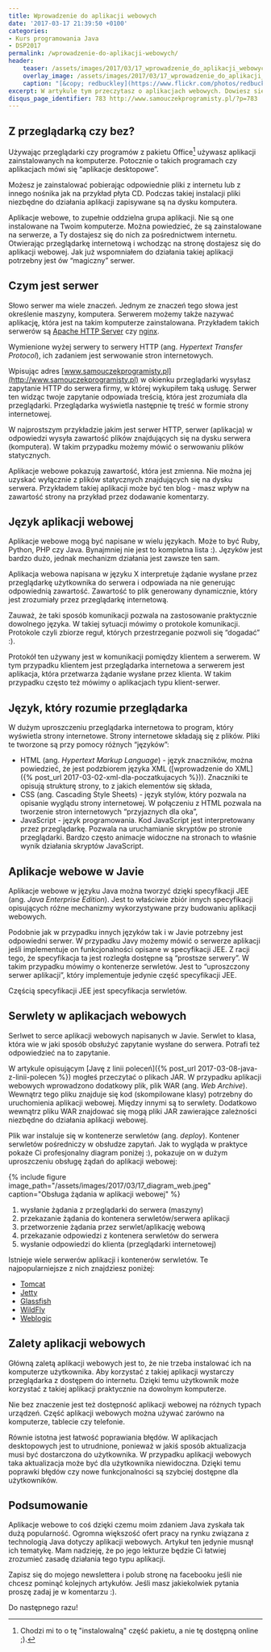 ```yaml
---
title: Wprowadzenie do aplikacji webowych
date: '2017-03-17 21:39:50 +0100'
categories:
- Kurs programowania Java
- DSP2017
permalink: /wprowadzenie-do-aplikacji-webowych/
header:
    teaser: /assets/images/2017/03/17_wprowadzenie_do_aplikacji_webowych_artykul.jpg
    overlay_image: /assets/images/2017/03/17_wprowadzenie_do_aplikacji_webowych_artykul.jpg
    caption: "[&copy; redbuckley](https://www.flickr.com/photos/redbuckley/5885481290/sizes/l)"
excerpt: W artykule tym przeczytasz o aplikacjach webowych. Dowiesz się czym są aplikacje webowe i jak działają. Dowiesz się czym jest serwer, sewlet czy kontener serwletów. Poznasz podstawy mechanizmu działania aplikacji webowych. Przeczytasz też o modelu aplikacji klient serwer. Poznasz różnicę pomiędzy aplikacjami “desktopowymi” a aplikacjami “webowymi”. Dowiesz się o tym czym jest HTML, CSS czy JavaScript. Innymi słowy czeka Cię spora dawka wiedzy wprowadzająca w świat aplikacji webowych i Java Enterprise Edition. Zapraszam do lektury.
disqus_page_identifier: 783 http://www.samouczekprogramisty.pl/?p=783
---
```


## Z przeglądarką czy bez?

Używając przeglądarki czy programów z pakietu Office[^office] używasz aplikacji zainstalowanych na komputerze. Potocznie o takich programach czy aplikacjach mówi się “aplikacje desktopowe”.

[^office]: Chodzi mi to o tę "instalowalną" część pakietu, a nie tę dostępną online ;).

Możesz je zainstalować pobierając odpowiednie pliki z internetu lub z innego nośnika jak na przykład płyta CD. Podczas takiej instalacji pliki niezbędne do działania aplikacji zapisywane są na dysku komputera.

Aplikacje webowe, to zupełnie oddzielna grupa aplikacji. Nie są one instalowane na Twoim komputerze. Można powiedzieć, że są zainstalowane na serwerze, a Ty dostajesz się do nich za pośrednictwem internetu. Otwierając przeglądarkę internetową i wchodząc na stronę dostajesz się do aplikacji webowej. Jak już wspomniałem do działania takiej aplikacji potrzebny jest ów “magiczny” serwer.

## Czym jest serwer

Słowo serwer ma wiele znaczeń. Jednym ze znaczeń tego słowa jest określenie maszyny, komputera. Serwerem możemy także nazywać aplikację, która jest na takim komputerze zainstalowana. Przykładem takich serwerów są [Apache HTTP Server](https://httpd.apache.org/) czy [nginx](https://nginx.org/en/).

Wymienione wyżej serwery to serwery HTTP (ang. _Hypertext Transfer Protocol_), ich zadaniem jest serwowanie stron internetowych.

Wpisując adres [www.samouczekprogramisty.pl](http://www.samouczekprogramisty.pl) w okienku przeglądarki wysyłasz zapytanie HTTP do serwera firmy, w której wykupiłem taką usługę. Serwer ten widząc twoje zapytanie odpowiada treścią, która jest zrozumiała dla przeglądarki. Przeglądarka wyświetla następnie tę treść w formie strony internetowej.

W najprostszym przykładzie jakim jest serwer HTTP, serwer (aplikacja) w odpowiedzi wysyła zawartość plików znajdujących się na dysku serwera (komputera). W takim przypadku możemy mówić o serwowaniu plików statycznych.

Aplikacje webowe pokazują zawartość, która jest zmienna. Nie można jej uzyskać wyłącznie z plików statycznych znajdujących się na dysku serwera. Przykładem takiej aplikacji może być ten blog - masz wpływ na zawartość strony na przykład przez dodawanie komentarzy.

## Język aplikacji webowej

Aplikacje webowe mogą być napisane w wielu językach. Może to być Ruby, Python, PHP czy Java. Bynajmniej nie jest to kompletna lista :). Języków jest bardzo dużo, jednak mechanizm działania jest zawsze ten sam.

Aplikacja webowa napisana w języku X interpretuje żądanie wysłane przez przeglądarkę użytkownika do serwera i odpowiada na nie generując odpowiednią zawartość. Zawartość to plik generowany dynamicznie, który jest zrozumiały przez przeglądarkę internetową.

Zauważ, że taki sposób komunikacji pozwala na zastosowanie praktycznie dowolnego języka. W takiej sytuacji mówimy o protokole komunikacji. Protokole czyli zbiorze reguł, których przestrzeganie pozwoli się “dogadać” :).

Protokół ten używany jest w komunikacji pomiędzy klientem a serwerem. W tym przypadku klientem jest przeglądarka internetowa a serwerem jest aplikacja, która przetwarza żądanie wysłane przez klienta. W takim przypadku często też mówimy o aplikacjach typu klient-serwer.

## Język, który rozumie przeglądarka

W dużym uproszczeniu przeglądarka internetowa to program, który wyświetla strony internetowe. Strony internetowe składają się z plików. Pliki te tworzone są przy pomocy różnych “języków”:
- HTML (ang. _Hypertext Markup Language_) - język znaczników, można powiedzieć, że jest podzbiorem języka XML ([wprowadzenie do XML]({% post_url 2017-03-02-xml-dla-poczatkujacych %})). Znaczniki te opisują strukturę strony, to z jakich elementów się składa,
- CSS (ang. Cascading Style Sheets) - język stylów, który pozwala na opisanie wyglądu strony internetowej. W połączeniu z HTML pozwala na tworzenie stron internetowych “przyjaznych dla oka”,
- JavaScript - język programowania. Kod JavaScript jest interpretowany przez przeglądarkę. Pozwala na uruchamianie skryptów po stronie przeglądarki. Bardzo często animacje widoczne na stronach to właśnie wynik działania skryptów JavaScript.

## Aplikacje webowe w Javie

Aplikacje webowe w języku Java można tworzyć dzięki specyfikacji JEE (ang. _Java Enterprise Edition_). Jest to właściwie zbiór innych specyfikacji opisujących różne mechanizmy wykorzystywane przy budowaniu aplikacji webowych.

Podobnie jak w przypadku innych języków tak i w Javie potrzebny jest odpowiedni serwer. W przypadku Javy możemy mówić o serwerze aplikacji jeśli implementuje on funkcjonalności opisane w specyfikacji JEE. Z racji tego, że specyfikacja ta jest rozległa dostępne są “prostsze serwery”. W takim przypadku mówimy o kontenerze serwletów. Jest to “uproszczony serwer aplikacji”, który implementuje jedynie część specyfikacji JEE.

Częścią specyfikacji JEE jest specyfikacja serwletów.

## Serwlety w aplikacjach webowych

Serlwet to serce aplikacji webowych napisanych w Javie. Serwlet to klasa, która wie w jaki sposób obsłużyć zapytanie wysłane do serwera. Potrafi też odpowiedzieć na to zapytanie.

W artykule opisującym [Javę z linii poleceń]({% post_url 2017-03-08-java-z-linii-polecen %}) mogłeś przeczytać o plikach JAR. W przypadku aplikacji webowych wprowadzono dodatkowy plik, plik WAR (ang. _Web Archive_). Wewnątrz tego pliku znajduje się kod (skompilowane klasy) potrzebny do uruchomienia aplikacji webowej. Między innymi są to serwlety. Dodatkowo wewnątrz pliku WAR znajdować się mogą pliki JAR zawierające zależności niezbędne do działania aplikacji webowej.

Plik war instaluje się w kontenerze serwletów (ang. _deploy_). Kontener serwletów pośredniczy w obsłudze zapytań. Jak to wygląda w praktyce pokaże Ci profesjonalny diagram poniżej :), pokazuje on w dużym uproszczeniu obsługę żądań do aplikacji webowej:

{% include figure image_path="/assets/images/2017/03/17_diagram_web.jpeg" caption="Obsługa żądania w aplikacji webowej" %}

1. wysłanie żądania z przeglądarki do serwera (maszyny)
2. przekazanie żądania do kontenera serwletów/serwera aplikacji
3. przetworzenie żądania przez serwlet/aplikację webową
4. przekazanie odpowiedzi z kontenera serwletów do serwera
5. wysłanie odpowiedzi do klienta (przeglądarki internetowej)

Istnieje wiele serwerów aplikacji i kontenerów serwletów. Te najpopularniejsze z nich znajdziesz poniżej:
- [Tomcat](http://tomcat.apache.org)
- [Jetty](http://www.eclipse.org/jetty/)
- [Glassfish](https://glassfish.java.net/)
- [WildFly](http://wildfly.org/)
- [Weblogic](http://www.oracle.com/technetwork/middleware/weblogic/overview/index-085209.html)

## Zalety aplikacji webowych

Główną zaletą aplikacji webowych jest to, że nie trzeba instalować ich na komputerze użytkownika. Aby korzystać z takiej aplikacji wystarczy przeglądarka z dostępem do internetu. Dzięki temu użytkownik może korzystać z takiej aplikacji praktycznie na dowolnym komputerze.

Nie bez znaczenie jest też dostępność aplikacji webowej na różnych typach urządzeń. Część aplikacji webowych można używać zarówno na komputerze, tablecie czy telefonie.

Równie istotna jest łatwość poprawiania błędów. W aplikacjach desktopowych jest to utrudnione, ponieważ w jakiś sposób aktualizacja musi być dostarczona do użytkownika. W przypadku aplikacji webowych taka aktualizacja może być dla użytkownika niewidoczna. Dzięki temu poprawki błędów czy nowe funkcjonalności są szybciej dostępne dla użytkowników.

## Podsumowanie

Aplikacje webowe to coś dzięki czemu moim zdaniem Java zyskała tak dużą popularność. Ogromna większość ofert pracy na rynku związana z technologią Java dotyczy aplikacji webowych. Artykuł ten jedynie musnął ich tematykę. Mam nadzieję, że po jego lekturze będzie Ci łatwiej zrozumieć zasadę działania tego typu aplikacji.

Zapisz się do mojego newslettera i polub stronę na facebooku jeśli nie chcesz pominąć kolejnych artykułów. Jeśli masz jakiekolwiek pytania proszę zadaj je w komentarzu :).

Do następnego razu!
